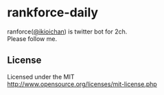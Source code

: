 # rankforce-daily
ranforce([@ikioichan](https://twitter.com/ikioichan)) is twitter bot for 2ch.  
Please follow me.

## License
Licensed under the MIT  
http://www.opensource.org/licenses/mit-license.php
